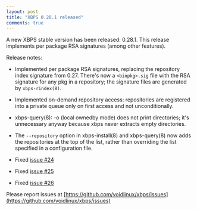 ```yaml
---
layout: post
title: "XBPS 0.28.1 released"
comments: true
---
```


A new XBPS stable version has been released: 0.28.1. This release implements
per package RSA signatures (among other features).

Release notes:

- Implemented per package RSA signatures, replacing the repository index
signature from 0.27. There's now a `<binpkg>.sig` file with the RSA signature
for any pkg in a repository; the signature files are generated by `xbps-rindex(8)`.

- Implemented on-demand repository access: repositories are registered into
a private queue only on first access and not unconditionally.

- xbps-query(8): -o (local ownedby mode) does not print directories;
it's unnecessary anyway because xbps never extracts empty directories.

- The `--repository` option in xbps-install(8) and xbps-query(8) now adds
the repositories at the top of the list, rather than overriding the list
specified in a configuration file.

- Fixed [issue #24](https://github.com/voidlinux/xbps/issues/24)

- Fixed [issue #25](https://github.com/voidlinux/xbps/issues/25)

- Fixed [issue #26](https://github.com/voidlinux/xbps/issues/26)

Please report issues at
[https://github.com/voidlinux/xbps/issues](https://github.com/voidlinux/xbps/issues)
